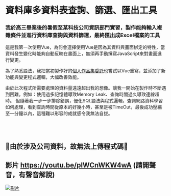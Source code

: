 # 資料庫多資料表查詢、篩選、匯出工具

### 我於高三畢業後的暑假至某科技公司資訊部門實習，製作能夠輸入複雜條件並進行資料庫查詢與資料篩選，最終匯出成Excel檔案的工具
這是我第一次使用Vue，為何會選擇使用Vue是因為其資料與畫面綁定的特性，當資料發生變化時能夠自動反映在畫面上，無須再手動撰寫JavaScript來對畫面進行變更。

為了熟悉語法，我把當初製作好的[個人作品集委託](https://github.com/Zhunan-Li/Projects/tree/main/Porfolio)也嘗試以Vue重寫，並添加了新功能與變更程式邏輯，大幅改善效能。

由於此次程式所需要處理的資料量遠遠超出我的想像。讓我一開始在製作時不斷遇到困難。例如：使用過多記憶體導致Memory Leak、查詢時間過久導致連線超時。
但隨著我一步一步排除錯誤，優化SQL語法與程式邏輯，查詢網路資料學習如何處理，看到查詢時間從原本的好幾小時，甚至是被TimeOut，最後成功壓縮至一分鐘以內，這種難以形容的成就感令我無法自拔。

<br>
<br>

## 🔺由於涉及公司資料，故無法上傳程式碼🔺

## 影片 https://youtu.be/plWCnWKW4wA (請開聲音，有聲音解說)
[![影片](https://img.youtube.com/vi/plWCnWKW4wA/maxresdefault.jpg)](https://youtu.be/plWCnWKW4wA)
